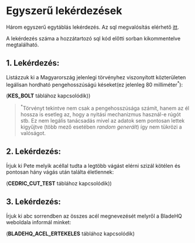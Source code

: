 # Egyszerű lekérdezések
Három egyszerű egytáblás lekérdezés. Az sql megvalósítás elérhető [itt](./egyszeru_lekerdezesek.sql).

A lekérdezés száma a hozzátartozó sql kód előtti sorban kikommentelve megtalálható.
## 1. Lekérdezés:
Listázzuk ki a Magyarország jelenlegi törvényhez viszonyított közterületen legálisan hordható pengehosszúságú késeket(ez jelenleg 80 milliméter<sup>*</sup>):

(**KES_BOLT** táblához kapcsolódik))
><sup>*</sup>Törvényt tekintve nem csak a pengehosszúsága számít, hanem az él hossza is esetleg az, hogy a nyitási mechanizmus használ-e rúgót stb. Ez nem legális tanácsadás mivel az adatok sem pontosan lettek kigyűjtve (több mező esetében *random generált*) így nem tükrözi a valóságot.
## 2. Lekérdezés:
Írjuk ki Pete melyik acéllal tudta a legtöbb vágást elérni szizál kötélen és pontosan hány vágás után találta életlennek:

(**CEDRIC_CUT_TEST** táblához kapcsolódik))

## 3. Lekérdezés:
Írjuk ki abc sorrendben az összes acél megnevezését melyről a BladeHQ weboldala informál minket:

(**BLADEHQ_ACEL_ERTEKELES** táblához kapcsolódik)
